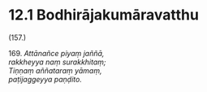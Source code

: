 

# 12.1 Bodhirājakumāravatthu



(157.)

169\. _Attānañce piyaṃ jaññā,_  
_rakkheyya naṃ surakkhitaṃ;_  
_Tiṇṇaṃ aññataraṃ yāmaṃ,_  
_paṭijaggeyya paṇḍito._  




